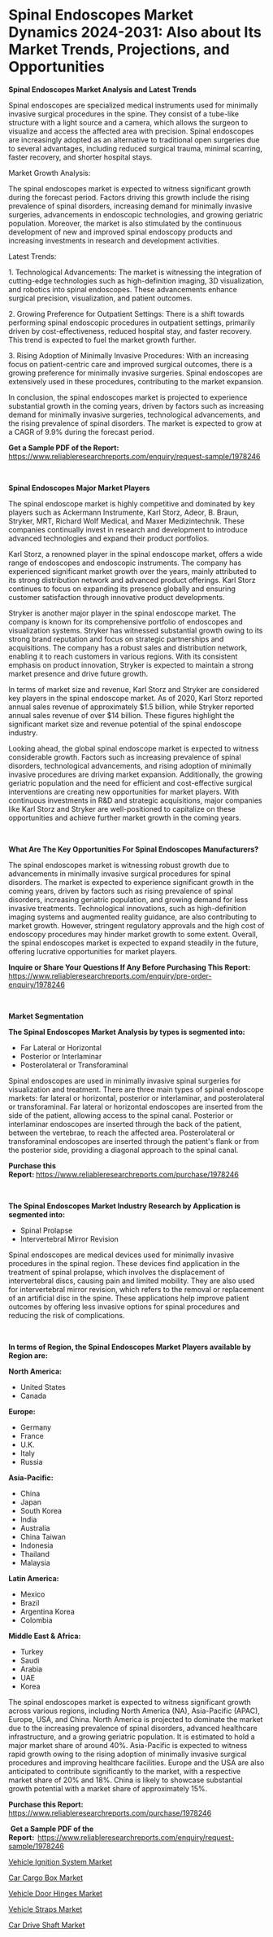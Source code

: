 <p><h1>Spinal Endoscopes Market Dynamics 2024-2031: Also about Its Market Trends, Projections, and Opportunities</h1></p><p><strong>Spinal Endoscopes Market Analysis and Latest Trends</strong></p>
<p><p>Spinal endoscopes are specialized medical instruments used for minimally invasive surgical procedures in the spine. They consist of a tube-like structure with a light source and a camera, which allows the surgeon to visualize and access the affected area with precision. Spinal endoscopes are increasingly adopted as an alternative to traditional open surgeries due to several advantages, including reduced surgical trauma, minimal scarring, faster recovery, and shorter hospital stays.</p><p>Market Growth Analysis:</p><p>The spinal endoscopes market is expected to witness significant growth during the forecast period. Factors driving this growth include the rising prevalence of spinal disorders, increasing demand for minimally invasive surgeries, advancements in endoscopic technologies, and growing geriatric population. Moreover, the market is also stimulated by the continuous development of new and improved spinal endoscopy products and increasing investments in research and development activities.</p><p>Latest Trends:</p><p>1. Technological Advancements: The market is witnessing the integration of cutting-edge technologies such as high-definition imaging, 3D visualization, and robotics into spinal endoscopes. These advancements enhance surgical precision, visualization, and patient outcomes.</p><p>2. Growing Preference for Outpatient Settings: There is a shift towards performing spinal endoscopic procedures in outpatient settings, primarily driven by cost-effectiveness, reduced hospital stay, and faster recovery. This trend is expected to fuel the market growth further.</p><p>3. Rising Adoption of Minimally Invasive Procedures: With an increasing focus on patient-centric care and improved surgical outcomes, there is a growing preference for minimally invasive surgeries. Spinal endoscopes are extensively used in these procedures, contributing to the market expansion.</p><p>In conclusion, the spinal endoscopes market is projected to experience substantial growth in the coming years, driven by factors such as increasing demand for minimally invasive surgeries, technological advancements, and the rising prevalence of spinal disorders. The market is expected to grow at a CAGR of 9.9% during the forecast period.</p></p>
<p><strong>Get a Sample PDF of the Report:&nbsp;</strong> <a href="https://www.reliableresearchreports.com/enquiry/request-sample/1978246">https://www.reliableresearchreports.com/enquiry/request-sample/1978246</a></p>
<p>&nbsp;</p>
<p><strong>Spinal Endoscopes Major Market Players</strong></p>
<p><p>The spinal endoscope market is highly competitive and dominated by key players such as Ackermann Instrumente, Karl Storz, Adeor, B. Braun, Stryker, MRT, Richard Wolf Medical, and Maxer Medizintechnik. These companies continually invest in research and development to introduce advanced technologies and expand their product portfolios.</p><p>Karl Storz, a renowned player in the spinal endoscope market, offers a wide range of endoscopes and endoscopic instruments. The company has experienced significant market growth over the years, mainly attributed to its strong distribution network and advanced product offerings. Karl Storz continues to focus on expanding its presence globally and ensuring customer satisfaction through innovative product developments.</p><p>Stryker is another major player in the spinal endoscope market. The company is known for its comprehensive portfolio of endoscopes and visualization systems. Stryker has witnessed substantial growth owing to its strong brand reputation and focus on strategic partnerships and acquisitions. The company has a robust sales and distribution network, enabling it to reach customers in various regions. With its consistent emphasis on product innovation, Stryker is expected to maintain a strong market presence and drive future growth.</p><p>In terms of market size and revenue, Karl Storz and Stryker are considered key players in the spinal endoscope market. As of 2020, Karl Storz reported annual sales revenue of approximately $1.5 billion, while Stryker reported annual sales revenue of over $14 billion. These figures highlight the significant market size and revenue potential of the spinal endoscope industry.</p><p>Looking ahead, the global spinal endoscope market is expected to witness considerable growth. Factors such as increasing prevalence of spinal disorders, technological advancements, and rising adoption of minimally invasive procedures are driving market expansion. Additionally, the growing geriatric population and the need for efficient and cost-effective surgical interventions are creating new opportunities for market players. With continuous investments in R&D and strategic acquisitions, major companies like Karl Storz and Stryker are well-positioned to capitalize on these opportunities and achieve further market growth in the coming years.</p></p>
<p>&nbsp;</p>
<p><strong>What Are The Key Opportunities For Spinal Endoscopes Manufacturers?</strong></p>
<p><p>The spinal endoscopes market is witnessing robust growth due to advancements in minimally invasive surgical procedures for spinal disorders. The market is expected to experience significant growth in the coming years, driven by factors such as rising prevalence of spinal disorders, increasing geriatric population, and growing demand for less invasive treatments. Technological innovations, such as high-definition imaging systems and augmented reality guidance, are also contributing to market growth. However, stringent regulatory approvals and the high cost of endoscopy procedures may hinder market growth to some extent. Overall, the spinal endoscopes market is expected to expand steadily in the future, offering lucrative opportunities for market players.</p></p>
<p><strong>Inquire or Share Your Questions If Any Before Purchasing This Report:</strong> <a href="https://www.reliableresearchreports.com/enquiry/pre-order-enquiry/1978246">https://www.reliableresearchreports.com/enquiry/pre-order-enquiry/1978246</a></p>
<p>&nbsp;</p>
<p><strong>Market Segmentation</strong></p>
<p><strong>The Spinal Endoscopes Market Analysis by types is segmented into:</strong></p>
<p><ul><li>Far Lateral or Horizontal</li><li>Posterior or Interlaminar</li><li>Posterolateral or Transforaminal</li></ul></p>
<p><p>Spinal endoscopes are used in minimally invasive spinal surgeries for visualization and treatment. There are three main types of spinal endoscope markets: far lateral or horizontal, posterior or interlaminar, and posterolateral or transforaminal. Far lateral or horizontal endoscopes are inserted from the side of the patient, allowing access to the spinal canal. Posterior or interlaminar endoscopes are inserted through the back of the patient, between the vertebrae, to reach the affected area. Posterolateral or transforaminal endoscopes are inserted through the patient's flank or from the posterior side, providing a diagonal approach to the spinal canal.</p></p>
<p><strong>Purchase this Report:&nbsp;</strong><a href="https://www.reliableresearchreports.com/purchase/1978246">https://www.reliableresearchreports.com/purchase/1978246</a></p>
<p>&nbsp;</p>
<p><strong>The Spinal Endoscopes Market Industry Research by Application is segmented into:</strong></p>
<p><ul><li>Spinal Prolapse</li><li>Intervertebral Mirror Revision</li></ul></p>
<p><p>Spinal endoscopes are medical devices used for minimally invasive procedures in the spinal region. These devices find application in the treatment of spinal prolapse, which involves the displacement of intervertebral discs, causing pain and limited mobility. They are also used for intervertebral mirror revision, which refers to the removal or replacement of an artificial disc in the spine. These applications help improve patient outcomes by offering less invasive options for spinal procedures and reducing the risk of complications.</p></p>
<p>&nbsp;</p>
<p><strong>In terms of Region, the Spinal Endoscopes Market Players available by Region are:</strong></p>
<p>
    <p> <strong> North America: </strong>
        <ul>
            <li>United States</li>
            <li>Canada</li>
        </ul>
        </p> 
    <p> <strong> Europe: </strong>
        <ul>
            <li>Germany</li>
            <li>France</li>
            <li>U.K.</li>
            <li>Italy</li>
            <li>Russia</li>
        </ul>
        </p> 
    <p> <strong> Asia-Pacific: </strong>
        <ul>
            <li>China</li>
            <li>Japan</li>
            <li>South Korea</li>
            <li>India</li>
            <li>Australia</li>
            <li>China Taiwan</li>
            <li>Indonesia</li>
            <li>Thailand</li>
            <li>Malaysia</li>
        </ul>
        </p> 
    <p> <strong> Latin America: </strong>
        <ul>
            <li>Mexico</li>
            <li>Brazil</li>
            <li>Argentina Korea</li>
            <li>Colombia</li>
        </ul>
        </p> 
    <p> <strong> Middle East & Africa: </strong>
        <ul>
            <li>Turkey</li>
            <li>Saudi</li>
            <li>Arabia</li>
            <li>UAE</li>
            <li>Korea</li>
        </ul>
    </p>
    </p>
<p><p>The spinal endoscopes market is expected to witness significant growth across various regions, including North America (NA), Asia-Pacific (APAC), Europe, USA, and China. North America is projected to dominate the market due to the increasing prevalence of spinal disorders, advanced healthcare infrastructure, and a growing geriatric population. It is estimated to hold a major market share of around 40%. Asia-Pacific is expected to witness rapid growth owing to the rising adoption of minimally invasive surgical procedures and improving healthcare facilities. Europe and the USA are also anticipated to contribute significantly to the market, with a respective market share of 20% and 18%. China is likely to showcase substantial growth potential with a market share of approximately 15%.</p></p>
<p><strong>Purchase this Report: </strong><a href="https://www.reliableresearchreports.com/purchase/1978246">https://www.reliableresearchreports.com/purchase/1978246</a></p>
<p>&nbsp;<strong>Get a Sample PDF of the Report:&nbsp;&nbsp;</strong><a href="https://www.reliableresearchreports.com/enquiry/request-sample/1978246">https://www.reliableresearchreports.com/enquiry/request-sample/1978246</a></p>
<p><strong></strong></p>
<p><p><a href="https://medium.com/@emmyrolfson1925/vehicle-ignition-system-market-insight-market-trends-growth-forecasted-from-2024-to-2031-6187da6ccc7b">Vehicle Ignition System Market</a></p><p><a href="https://medium.com/@emmyrolfson1925/car-cargo-box-market-size-market-outlook-and-market-forecast-2024-to-2031-5c64433b9307">Car Cargo Box Market</a></p><p><a href="https://medium.com/@emmyrolfson1925/vehicle-door-hinges-market-report-reveals-the-latest-trends-and-growth-opportunities-of-this-market-b9a70823ab37">Vehicle Door Hinges Market</a></p><p><a href="https://medium.com/@emmyrolfson1925/vehicle-straps-market-share-evolution-and-market-growth-trends-2024-2031-5c4d4aeeca89">Vehicle Straps Market</a></p><p><a href="https://medium.com/@emmyrolfson1925/car-drive-shaft-nbsp-market-focuses-on-market-share-size-and-projected-forecast-till-2031-8f9c2d28dedc">Car Drive Shaft Market</a></p></p>